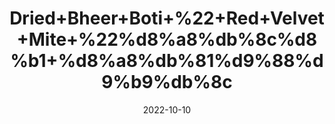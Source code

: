 ---
title: 'Dried+Bheer+Boti+%22+Red+Velvet+Mite+%22%d8%a8%db%8c%d8%b1+%d8%a8%db%81%d9%88%d9%b9%db%8c'
date: '2022-10-10' 
metatag: '' 
inventory: '0' 
draft: false 
# meta description 
shortDescripton: 'The+oil+from+the+red+velvet+mite+Trombidium+grandissimum+(Arudra+Purugulu)+is+used+in+traditional+Indian+medicine+to%ef%bf%bdtreat+paralysis.'
description: 'Herb'
longdescription: ''
featured: True
# product Price
price: '200.0'
# Product Short Description
shortDescription: 'The+oil+from+the+red+velvet+mite+Trombidium+grandissimum+(Arudra+Purugulu)+is+used+in+traditional+Indian+medicine+to%ef%bf%bdtreat+paralysis.'
productID: 'DEFEBDCD-5B24-ED11-9968-005056B3A416'
type: 'products'
category: 'Herb' 
thumnailproduct: 'https://eraconnect.blob.core.windows.net/product-images/aminsaddiquidawakhana/DEFEBDCD-5B24-ED11-9968-005056B3A416.webp' 
images:
  - image: 'https://eraconnect.blob.core.windows.net/product-images/aminsaddiquidawakhana/DEFEBDCD-5B24-ED11-9968-005056B3A416.webp'  
Variants:
---